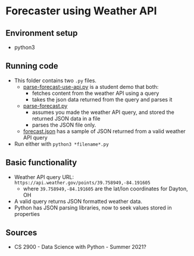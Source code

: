 # Forecaster using Weather API

## Environment setup
- python3

## Running code

- This folder contains two `.py` files.  
    - [parse-forecast-use-api.py](parse-forecast-use-api.py) is a student demo that both:
        - fetches content from the weather API using a query
        - takes the json data returned from the query and parses it
    - [parse-forecast.py](parse-forecast.py) 
        - assumes you made the weather API query, and stored the returned JSON data in a file
        - parses the JSON file only.  
    - [forecast.json](forecase.json) has a sample of JSON returned from a valid weather API query
- Run either with `python3 *filename*.py`

## Basic functionality

- Weather API query URL: `https://api.weather.gov/points/39.758949,-84.191605`
    - where `39.758949,-84.191605` are the lat/lon coordinates for Dayton, OH
- A valid query returns JSON formatted weather data.  
- Python has JSON parsing libraries, now to seek values stored in properties

## Sources

- CS 2900 - Data Science with Python - Summer 2021?